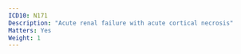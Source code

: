 ```yaml
---
ICD10: N171
Description: "Acute renal failure with acute cortical necrosis"
Matters: Yes
Weight: 1
---
```

